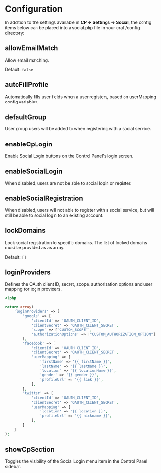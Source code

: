 # Configuration

In addition to the settings available in **CP → Settings → Social**, the config items below can be placed into a social.php file in your craft/config directory:

## allowEmailMatch

Allow email matching.

Default: `false`

## autoFillProfile

Automatically fills user fields when a user registers, based on userMapping config variables.

## defaultGroup

User group users will be added to when registering with a social service.

## enableCpLogin

Enable Social Login buttons on the Control Panel's login screen.

## enableSocialLogin

When disabled, users are not be able to social login or register.

## enableSocialRegistration

When disabled, users will not able to register with a social service, but will still be able to social login to an existing account.

## lockDomains
Lock social registration to specific domains. The list of locked domains must be provided as as array.

Default: `[]`

## loginProviders

Defines the OAuth client ID, secret, scope, authorization options and user mapping for login providers.

```php
<?php

return array(
    'loginProviders' => [
        'google' => [
            'clientId' => 'OAUTH_CLIENT_ID',
            'clientSecret' => 'OAUTH_CLIENT_SECRET',
            'scope' => ["CUSTOM_SCOPE"],
            'authorizationOptions' => ["CUSTOM_AUTHORIZATION_OPTION"]
        ],
        'facebook' => [
            'clientId' => 'OAUTH_CLIENT_ID',
            'clientSecret' => 'OAUTH_CLIENT_SECRET',
            'userMapping' => [
                'firstName' => '{{ firstName }}',
                'lastName' => '{{ lastName }}',
                'location' => '{{ locationName }}',
                'gender' => '{{ gender }}',
                'profileUrl' => '{{ link }}',
            ],
        ],
        'twitter' => [
            'clientId' => 'OAUTH_CLIENT_ID',
            'clientSecret' => 'OAUTH_CLIENT_SECRET',
            'userMapping' => [
                'location' => '{{ location }}',
                'profileUrl' => '{{ nickname }}',
            ],
        ]
    ]
);
```


## showCpSection

Toggles the visibility of the Social Login menu item in the Control Panel sidebar.

